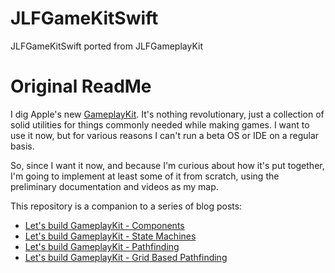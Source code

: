 # JLFGameKitSwift
JLFGameKitSwift ported from JLFGameplayKit

# Original ReadMe

I dig Apple's new [GameplayKit](https://developer.apple.com/library/prerelease/ios/documentation/General/Conceptual/GameplayKit_Guide/). It's nothing revolutionary, just a collection of solid utilities for things commonly needed while making games. I want to use it now, but for various reasons I can't run a beta OS or IDE on a regular basis.

So, since I want it now, and because I'm curious about how it's put together, I'm going to implement at least some of it from scratch, using the preliminary documentation and videos as my map.

This repository is a companion to a series of blog posts:

 * [Let's build GameplayKit - Components](http://www.jonathanfischer.net/lets-build-gameplaykit-components/)
 * [Let's build GameplayKit - State Machines](http://www.jonathanfischer.net/lets-build-gameplaykit-state-machines/)
 * [Let's build GameplayKit - Pathfinding](http://www.jonathanfischer.net/lets-build-gameplaykit-pathfinding/)
 * [Let's build GameplayKit - Grid Based Pathfinding](http://www.jonathanfischer.net/lets-build-gameplaykit-grid-pathfinding/)